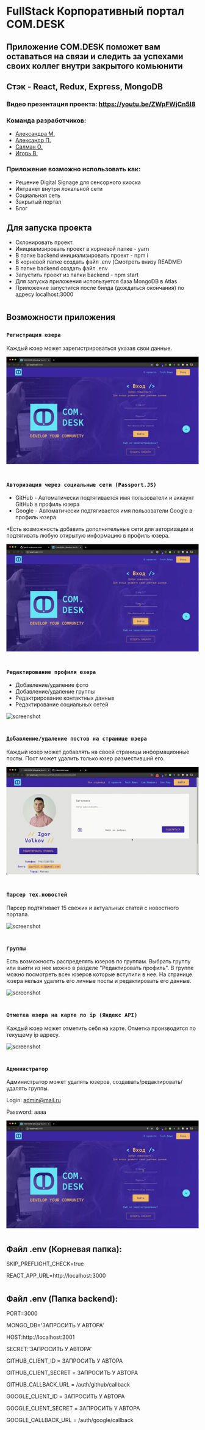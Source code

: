 # FullStack Корпоративный портал COM.DESK 

## Приложение COM.DESK поможет вам оставаться на связи и следить за успехами своих коллег внутри закрытого комьюнити

## Стэк - React, Redux, Express, MongoDB

### Видео презентация проекта: https://youtu.be/ZWpFWjCn5I8

### Команда разработчиков:
- [Александра М.](https://github.com/AleksandraMakhmutova)
- [Александр П.](https://github.com/PapakhinAV)
- [Салман О.](https://github.com/SalmanOsmanov)
- [Игорь В.](https://github.com/gavriil-volkov)

### Приложение возможно использовать как: 

- Решение Digital Signage для сенсорного киоска
- Интранет внутри локальной сети
- Социальная сеть
- Закрытый портал
- Блог

## Для запуска проекта

- Склонировать проект.
- Инициализировать проект в корневой папке - yarn
- В папке backend инициализировать проект - npm i
- В корневой папке создать файл .env (Смотреть внизу README)
- В папке backend создать файл .env
- Запустить проект из папки backend - npm start
- Для запуска приложения используется база MongoDB в Atlas
- Приложение запустится после билда (дождаться окончания) по адресу localhost:3000

#
## Возможности приложения

### `Регистрация юзера`

Каждый юзер может зарегистрироваться указав свои данные.

![screenshot](gifs/Registration.gif)

#
### `Авторизация через социальные сети (Passport.JS)`

- GitHub - Автоматически подтягивается имя пользователи и аккаунт GitHub в профиль юзера
- Google - Автоматически подтягивается имя пользователи Google в профиль юзера

*Есть возможность добавить дополнительные сети для авторизации и подтягивать любую открытую информацию в профиль юзера.

![screenshot](gifs/auth.gif)

#
### `Редактирование профиля юзера`

- Добавление/удаление фото
- Добавление/удаление группы
- Редактрирование контактных данных
- Редактирование социальных сетей

![screenshot](gifs/EditProfile.gif)

#
### `Добавление/удаление постов на странице юзера`

Каждый юзер может добавлять на своей страницы информационные посты. Пост может удалить только юзер разместивший его.

![screenshot](gifs/Add-and-Delete-Post.gif)

#
### `Парсер тех.новостей`

Парсер подтягивает 15 свежих и актуальных статей с новостного портала.

![screenshot](gifs/TechNews.gif)

#
### `Группы`

Есть возможность распределять юзеров по группам. Выбрать группу или выйти из нее можно в разделе "Редактировать профиль". В группе можно посмотреть всех юзеров которые вступили в нее. На странице юзера нельзя удалить его личные посты и редактировать его данные.

![screenshot](gifs/Groups.gif)

#
### `Отметка юзера на карте по ip (Яндекс API)`

Каждый юзер может отметить себя на карте. Отметка производится по текущему ip адресу.

![screenshot](gifs/CheckIn.gif)

#
### `Администратор`

Администратор может удалять юзеров, создавать/редактировать/удалять группы.

Login: admin@mail.ru

Password: aaaa

![screenshot](gifs/Admin.gif)

#
## Файл .env (Корневая папка):

SKIP_PREFLIGHT_CHECK=true

REACT_APP_URL=http://localhost:3000

#
## Файл .env (Папка backend):

PORT=3000

MONGO_DB='ЗАПРОСИТЬ У АВТОРА'

HOST:http://localhost:3001

SECRET:'ЗАПРОСИТЬ У АВТОРА'

GITHUB_CLIENT_ID = ЗАПРОСИТЬ У АВТОРА

GITHUB_CLIENT_SECRET = ЗАПРОСИТЬ У АВТОРА

GITHUB_CALLBACK_URL = /auth/github/callback

GOOGLE_CLIENT_ID = ЗАПРОСИТЬ У АВТОРА

GOOGLE_CLIENT_SECRET = ЗАПРОСИТЬ У АВТОРА

GOOGLE_CALLBACK_URL = /auth/google/callback
